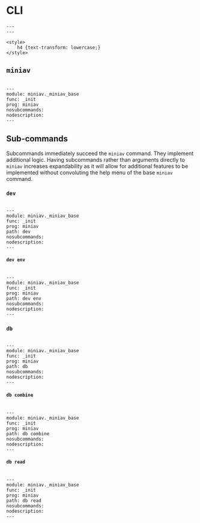 # CLI

```{raw} html
---
---

<style>
	h4 {text-transform: lowercase;}
</style>
```

## `miniav`

```{autosimple} miniav._miniav_base._init
```

```{argparse}
---
module: miniav._miniav_base
func: _init
prog: miniav
nosubcommands:
nodescription:
---
```

## Sub-commands

Subcommands immediately succeed the `miniav` command. They implement additional logic. Having subcommands rather than arguments directly to `miniav` increases expandability as it will allow for additional features to be implemented without convoluting the help menu of the base `miniav` command.

### `dev`

```{autosimple} miniav.dev._init
```

```{argparse}
---
module: miniav._miniav_base
func: _init
prog: miniav
path: dev
nosubcommands:
nodescription:
---
```

#### `dev env`

```{autosimple} miniav.dev._run_env
```

```{argparse}
---
module: miniav._miniav_base
func: _init
prog: miniav
path: dev env 
nosubcommands:
nodescription:
---
```

### `db`

```{autosimple} miniav.db._init
```

```{argparse}
---
module: miniav._miniav_base
func: _init
prog: miniav
path: db
nosubcommands:
nodescription:
---
```

#### `db combine`

```{autosimple} miniav.db._run_combine
```

```{argparse}
---
module: miniav._miniav_base
func: _init
prog: miniav
path: db combine 
nosubcommands:
nodescription:
---
```

#### `db read`

```{autosimple} miniav.db._run_read
```

```{argparse}
---
module: miniav._miniav_base
func: _init
prog: miniav
path: db read 
nosubcommands:
nodescription:
---
```
